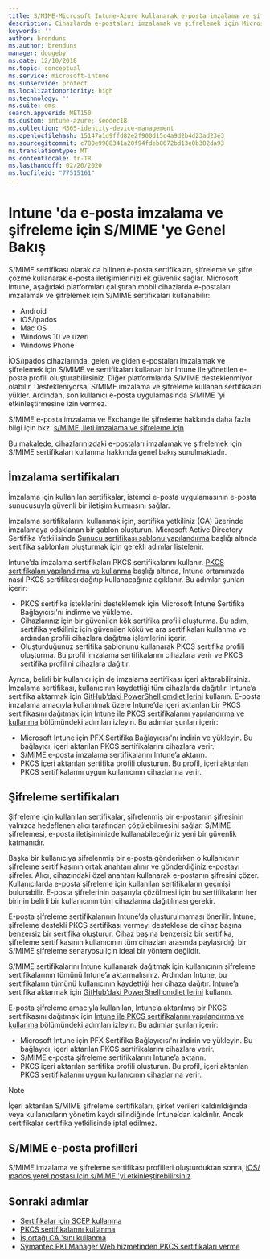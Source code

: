 ```yaml
---
title: S/MIME-Microsoft Intune-Azure kullanarak e-posta imzalama ve şifreleme | Microsoft Docs
description: Cihazlarda e-postaları imzalamak ve şifrelemek için Microsoft Intune 'da e-posta dijital sertifikalarını nasıl kullanacağınızı öğrenin. Bu sertifikalara S/MIME denir ve cihaz yapılandırma profilleri kullanılarak yapılandırılır. İmzalama ve şifreleme sertifikaları PKCS veya özel sertifikalar kullanır ve sertifikaları içeri aktarmak için bir bağlayıcı kullanır.
keywords: ''
author: brenduns
ms.author: brenduns
manager: dougeby
ms.date: 12/10/2018
ms.topic: conceptual
ms.service: microsoft-intune
ms.subservice: protect
ms.localizationpriority: high
ms.technology: ''
ms.suite: ems
search.appverid: MET150
ms.custom: intune-azure; seodec18
ms.collection: M365-identity-device-management
ms.openlocfilehash: 15147a1d9ffd82e2f900d15c4a9d2b4d23ad23e3
ms.sourcegitcommit: c780e9988341a20f94fdeb8672bd13e0b302da93
ms.translationtype: MT
ms.contentlocale: tr-TR
ms.lasthandoff: 02/20/2020
ms.locfileid: "77515161"
---
```

# <a name="smime-overview-to-sign-and-encrypt-email-in-intune"></a>Intune 'da e-posta imzalama ve şifreleme için S/MIME 'ye Genel Bakış

S/MIME sertifikası olarak da bilinen e-posta sertifikaları, şifreleme ve şifre çözme kullanarak e-posta iletişimlerinizi ek güvenlik sağlar. Microsoft Intune, aşağıdaki platformları çalıştıran mobil cihazlarda e-postaları imzalamak ve şifrelemek için S/MIME sertifikaları kullanabilir:

- Android
- iOS/ıpados
- Mac OS
- Windows 10 ve üzeri
- Windows Phone

İOS/ıpados cihazlarında, gelen ve giden e-postaları imzalamak ve şifrelemek için S/MIME ve sertifikaları kullanan bir Intune ile yönetilen e-posta profili oluşturabilirsiniz. Diğer platformlarda S/MIME desteklenmiyor olabilir. Destekleniyorsa, S/MIME imzalama ve şifreleme kullanan sertifikaları yükler. Ardından, son kullanıcı e-posta uygulamasında S/MIME 'yi etkinleştirmesine izin vermez.

S/MIME e-posta imzalama ve Exchange ile şifreleme hakkında daha fazla bilgi için bkz. [s/MIME, ileti imzalama ve şifreleme için](https://docs.microsoft.com/Exchange/policy-and-compliance/smime).

Bu makalede, cihazlarınızdaki e-postaları imzalamak ve şifrelemek için S/MIME sertifikaları kullanma hakkında genel bakış sunulmaktadır.

## <a name="signing-certificates"></a>İmzalama sertifikaları

İmzalama için kullanılan sertifikalar, istemci e-posta uygulamasının e-posta sunucusuyla güvenli bir iletişim kurmasını sağlar.

İmzalama sertifikalarını kullanmak için, sertifika yetkiliniz (CA) üzerinde imzalamaya odaklanan bir şablon oluşturun. Microsoft Active Directory Sertifika Yetkilisinde [Sunucu sertifikası şablonu yapılandırma](https://docs.microsoft.com/windows-server/networking/core-network-guide/cncg/server-certs/configure-the-server-certificate-template) başlığı altında sertifika şablonları oluşturmak için gerekli adımlar listelenir.

Intune’da imzalama sertifikaları PKCS sertifikalarını kullanır. [PKCS sertifikaları yapılandırma ve kullanma](certficates-pfx-configure.md) başlığı altında, Intune ortamınızda nasıl PKCS sertifikası dağıtıp kullanacağınız açıklanır. Bu adımlar şunları içerir:

- PKCS sertifika isteklerini desteklemek için Microsoft Intune Sertifika Bağlayıcısı'nı indirme ve yükleme.
- Cihazlarınız için bir güvenilen kök sertifika profili oluşturma. Bu adım, sertifika yetkiliniz için güvenilen kökü ve ara sertifikaları kullanma ve ardından profili cihazlara dağıtma işlemlerini içerir.
- Oluşturduğunuz sertifika şablonunu kullanarak PKCS sertifika profili oluşturma. Bu profil imzalama sertifikalarını cihazlara verir ve PKCS sertifika profilini cihazlara dağıtır.

Ayrıca, belirli bir kullanıcı için de imzalama sertifikası içeri aktarabilirsiniz. İmzalama sertifikası, kullanıcının kaydettiği tüm cihazlarda dağıtılır. Intune’a sertifika aktarmak için [GitHub’daki PowerShell cmdlet'lerini](https://github.com/Microsoft/Intune-Resource-Access) kullanın. E-posta imzalama amacıyla kullanılmak üzere Intune’da içeri aktarılan bir PKCS sertifikasını dağıtmak için [Intune ile PKCS sertifikalarını yapılandırma ve kullanma](certficates-pfx-configure.md) bölümündeki adımları izleyin. Bu adımlar şunları içerir:

- Microsoft Intune için PFX Sertifika Bağlayıcısı'nı indirin ve yükleyin. Bu bağlayıcı, içeri aktarılan PKCS sertifikalarını cihazlara verir.
- S/MIME e-posta imzalama sertifikalarını Intune’a aktarın.
- PKCS içeri aktarılan sertifika profili oluşturun. Bu profil, içeri aktarılan PKCS sertifikalarını uygun kullanıcının cihazlarına verir.

## <a name="encryption-certificates"></a>Şifreleme sertifikaları

Şifreleme için kullanılan sertifikalar, şifrelenmiş bir e-postanın şifresinin yalnızca hedeflenen alıcı tarafından çözülebilmesini sağlar. S/MIME şifrelemesi, e-posta iletişiminizde kullanabileceğiniz yeni bir güvenlik katmanıdır.

Başka bir kullanıcıya şifrelenmiş bir e-posta gönderirken o kullanıcının şifreleme sertifikasının ortak anahtarı alınır ve gönderdiğiniz e-postayı şifreler. Alıcı, cihazındaki özel anahtarı kullanarak e-postanın şifresini çözer. Kullanıcılarda e-posta şifreleme için kullanılan sertifikaların geçmişi bulunabilir. E-posta şifrelerinin başarıyla çözülmesi için bu sertifikaların her birinin belirli bir kullanıcının tüm cihazlarına dağıtılması gerekir.

E-posta şifreleme sertifikalarının Intune’da oluşturulmaması önerilir. Intune, şifreleme destekli PKCS sertifikası vermeyi desteklese de cihaz başına benzersiz bir sertifika oluşturur. Cihaz başına benzersiz bir sertifika, şifreleme sertifikasının kullanıcının tüm cihazları arasında paylaşıldığı bir S/MIME şifreleme senaryosu için ideal bir yöntem değildir.

S/MIME sertifikalarını Intune kullanarak dağıtmak için kullanıcının şifreleme sertifikalarının tümünü Intune’a aktarmalısınız. Ardından Intune, bu sertifikaların tümünü kullanıcının kaydettiği her cihaza dağıtır. Intune’a sertifika aktarmak için [GitHub’daki PowerShell cmdlet'lerini](https://github.com/Microsoft/Intune-Resource-Access) kullanın.

E-posta şifreleme amacıyla kullanılan, Intune’a aktarılmış bir PKCS sertifikasını dağıtmak için [Intune ile PKCS sertifikalarını yapılandırma ve kullanma](certficates-pfx-configure.md) bölümündeki adımları izleyin. Bu adımlar şunları içerir:

- Microsoft Intune için PFX Sertifika Bağlayıcısı'nı indirin ve yükleyin. Bu bağlayıcı, içeri aktarılan PKCS sertifikalarını cihazlara verir.
- S/MIME e-posta şifreleme sertifikalarını Intune’a aktarın.
- PKCS içeri aktarılan sertifika profili oluşturun. Bu profil, içeri aktarılan PKCS sertifikalarını uygun kullanıcının cihazlarına verir.

 > [!NOTE]
 > İçeri aktarılan S/MIME şifreleme sertifikaları, şirket verileri kaldırıldığında veya kullanıcıların yönetim kaydı silindiğinde Intune’dan kaldırılır. Ancak sertifikalar sertifika yetkilisinde iptal edilmez.

## <a name="smime-email-profiles"></a>S/MIME e-posta profilleri

S/MIME imzalama ve şifreleme sertifikası profilleri oluşturduktan sonra, [iOS/ıpados yerel postası Için s/MIME 'yi etkinleştirebilirsiniz](../configuration/email-settings-ios.md).

## <a name="next-steps"></a>Sonraki adımlar

- [Sertifikalar için SCEP kullanma](certificates-scep-configure.md)
- [PKCS sertifikalarını kullanma](certficates-pfx-configure.md)
- [İş ortağı CA 'sını kullanma](certificate-authority-add-scep-overview.md)
- [Symantec PKI Manager Web hizmetinden PKCS sertifikaları verme](certificates-digicert-configure.md)
